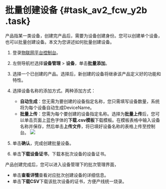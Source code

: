 # 批量创建设备 {#task_av2_fcw_y2b .task}

产品指某一类设备，创建完产品后，需要为设备创建身份。您可以创建单个设备，也可以批量创建设备。本文为您讲述如何批量创建设备。

1.  登录[物联网平台控制台](http://iot.console.aliyun.com/)。 
2.  左侧导航栏选择**设备管理** \> **设备**，单击**批量添加**。 
3.  选择一个已创建的产品。选择后，新创建的设备将继承该产品定义好的功能和特性。 
4.  选择设备名称的添加方式。两种添加方式： 

    -   **自动生成**：您无需为要创建的设备指定名称，您只需填写设备数量，系统将为每个设备自动生成DeviceName。
    -   **批量上传**：您需为每个要创建的设备指定名称。选择为**批量上传**后，您可以单击页面上蓝色字体的**下载.csv模板**下载模板。在模板表格中输入设备名称并保存，然后单击**上传文件**，将已填好设备名称的表格上传至控制台。
    ![](http://static-aliyun-doc.oss-cn-hangzhou.aliyuncs.com/assets/img/18869/154289319610667_zh-CN.png)

5.  单击**确认**，完成创建批量设备。 
6.  单击**下载设备证书**，下载本批次设备的设备证书。 

产品创建完成后，您可以进入设备管理下的批次管理界面，

-   单击**查看详情**查看对应批次创建设备的详细信息。
-   单击**下载CSV**下载该批次设备的证书，方便产线统一烧录。

